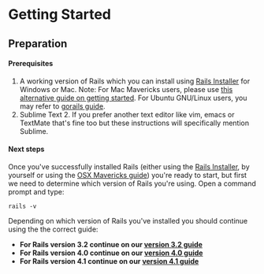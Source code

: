 # Getting Started
## Preparation

#### Prerequisites

1. A working version of Rails which you can install using [Rails Installer](http://railsinstaller.org/) for Windows or Mac. Note: For Mac Mavericks users, please use [this alternative guide on getting started](/guides/installfest41/rails_on_mavericks). For Ubuntu GNU/Linux users, you may refer to [gorails guide](https://gorails.com/setup/ubuntu/15.04).
2. Sublime Text 2. If you prefer another text editor like vim, emacs or TextMate that's fine too but these instructions will specifically mention Sublime.

#### Next steps

Once you've successfully installed Rails (either using the [Rails Installer](http://railsinstaller.org/), by yourself or using the [OSX Mavericks guide](/guides/installfest/rails_on_mavericks)) you're ready to start, but first we need to determine which version of Rails you're using. Open a command prompt and type:

```
rails -v
```

Depending on which version of Rails you've installed you should continue using the the correct guide:

* **For Rails version 3.2 continue on our [version 3.2 guide](/guides/installfest/getting_started)**
* **For Rails version 4.0 continue on our [version 4.0 guide](/guides/installfest40/getting_started)**
* **For Rails version 4.1 continue on our [version 4.1 guide](/guides/installfest41/getting_started)**
